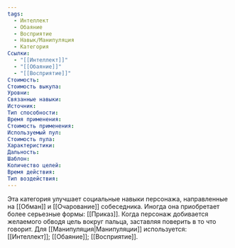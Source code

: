 ```yaml
---
tags:
  - Интеллект
  - Обаяние
  - Восприятие
  - Навык/Манипуляция
  - Категория
Ссылки:
  - "[[Интеллект]]"
  - "[[Обаяние]]"
  - "[[Восприятие]]"
Стоимость:
Стоимость выкупа:
Уровни:
Связанные навыки:
Источник:
Тип способности:
Время применения:
Стоимость применения:
Используемый пул:
Стоимость пула:
Характеристики:
Дальность:
Шаблон:
Количество целей:
Время действия:
Тип воздействия:
---
```

Эта категория улучшает социальные навыки персонажа, направленные на [[Обман]] и [[Очарование]] собеседника. Иногда она приобретает более серьезные формы: [[Приказ]]. Когда персонаж добивается желаемого обводя цель вокруг пальца, заставляя поверить в то что говорит. Для [[Манипуляция|Манипуляции]] используется: [[Интеллект]]; [[Обаяние]]; [[Восприятие]]. 
